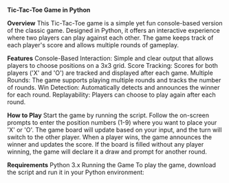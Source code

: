 **Tic-Tac-Toe Game in Python**

**Overview**
This Tic-Tac-Toe game is a simple yet fun console-based version of the classic game. Designed in Python, it offers an interactive experience where two players can play against each other. The game keeps track of each player's score and allows multiple rounds of gameplay.

**Features**
Console-Based Interaction: Simple and clear output that allows players to choose positions on a 3x3 grid.
Score Tracking: Scores for both players ('X' and 'O') are tracked and displayed after each game.
Multiple Rounds: The game supports playing multiple rounds and tracks the number of rounds.
Win Detection: Automatically detects and announces the winner for each round.
Replayability: Players can choose to play again after each round.

**How to Play**
Start the game by running the script.
Follow the on-screen prompts to enter the position numbers (1-9) where you want to place your 'X' or 'O'.
The game board will update based on your input, and the turn will switch to the other player.
When a player wins, the game announces the winner and updates the score.
If the board is filled without any player winning, the game will declare it a draw and prompt for another round.

**Requirements**
Python 3.x
Running the Game
To play the game, download the script and run it in your Python environment:
